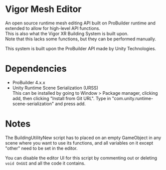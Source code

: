 # Vigor Mesh Editor
An open source runtime mesh editing API built on ProBuilder runtime and extended to allow for high-level API functions.  
This is also what the Vigor XR Building System is built upon.  
Note that this lacks some functions, but they can be performed manually.  
  
This system is built upon the ProBuilder API made by Unity Technologies.  
  
# Dependencies
* ProBuilder 4.x.x
* Unity Runtime Scene Serialization (URSS)  
    This can be installed by going to Window > Package manager, clicking add, then clicking "Install from Git URL". Type in "com.unity.runtime-scene-serialization" and press add.

# Notes
The BuildingUtilityNew script has to placed on an empty GameObject in any scene where you want to use its functions, and all variables on it except "other" need to be set in the editor.

You can disable the editor UI for this script by commenting out or deleting `void OnGUI` and all the code it contains.
